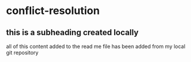 # conflict-resolution
## this is a subheading created locally
all of this content added to the read me file has been added from my local git repository